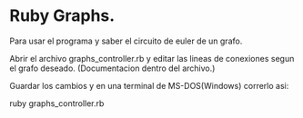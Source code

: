 # Ruby Graphs.

Para usar el programa y saber el circuito de euler de un grafo.

Abrir el archivo graphs_controller.rb y editar las lineas de conexiones segun el grafo deseado. (Documentacion dentro del archivo.)

Guardar los cambios y en una terminal de MS-DOS(Windows) correrlo asi:

ruby graphs_controller.rb


